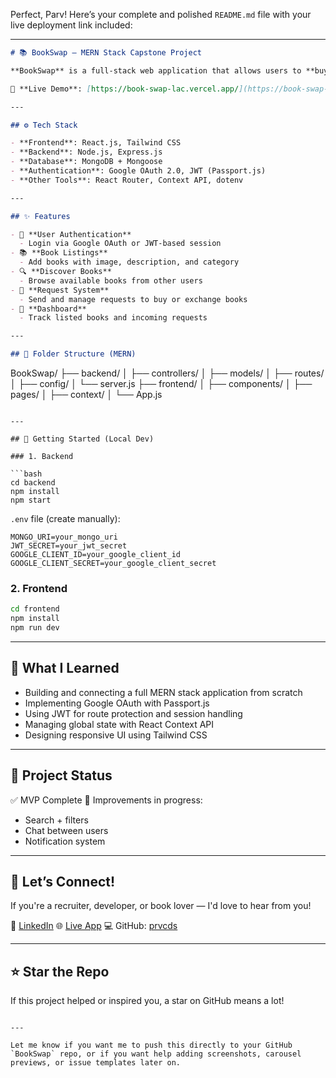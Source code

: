 Perfect, Parv! Here’s your complete and polished `README.md` file with your live deployment link included:

---

```markdown
# 📚 BookSwap – MERN Stack Capstone Project

**BookSwap** is a full-stack web application that allows users to **buy, sell, or exchange books** with others in their community. It’s designed to bring together book lovers who want to share stories, save money, and discover new reads.

🔗 **Live Demo**: [https://book-swap-lac.vercel.app/](https://book-swap-lac.vercel.app/)

---

## ⚙️ Tech Stack

- **Frontend**: React.js, Tailwind CSS  
- **Backend**: Node.js, Express.js  
- **Database**: MongoDB + Mongoose  
- **Authentication**: Google OAuth 2.0, JWT (Passport.js)  
- **Other Tools**: React Router, Context API, dotenv

---

## ✨ Features

- 🔐 **User Authentication**
  - Login via Google OAuth or JWT-based session
- 📚 **Book Listings**
  - Add books with image, description, and category
- 🔍 **Discover Books**
  - Browse available books from other users
- 🔄 **Request System**
  - Send and manage requests to buy or exchange books
- 🧾 **Dashboard**
  - Track listed books and incoming requests

---

## 📁 Folder Structure (MERN)

```

BookSwap/
├── backend/
│   ├── controllers/
│   ├── models/
│   ├── routes/
│   ├── config/
│   └── server.js
├── frontend/
│   ├── components/
│   ├── pages/
│   ├── context/
│   └── App.js

````

---

## 🚀 Getting Started (Local Dev)

### 1. Backend

```bash
cd backend
npm install
npm start
````

`.env` file (create manually):

```
MONGO_URI=your_mongo_uri
JWT_SECRET=your_jwt_secret
GOOGLE_CLIENT_ID=your_google_client_id
GOOGLE_CLIENT_SECRET=your_google_client_secret
```

### 2. Frontend

```bash
cd frontend
npm install
npm run dev
```

---

## 🧠 What I Learned

* Building and connecting a full MERN stack application from scratch
* Implementing Google OAuth with Passport.js
* Using JWT for route protection and session handling
* Managing global state with React Context API
* Designing responsive UI using Tailwind CSS

---

## 📌 Project Status

✅ MVP Complete
🚧 Improvements in progress:

* Search + filters
* Chat between users
* Notification system

---

## 🤝 Let’s Connect!

If you're a recruiter, developer, or book lover — I'd love to hear from you!

📨 [LinkedIn](https://www.linkedin.com/in/your-link)
🌐 [Live App](https://book-swap-lac.vercel.app/)
💻 GitHub: [prvcds](https://github.com/prvcds)

---

## ⭐️ Star the Repo

If this project helped or inspired you, a star on GitHub means a lot!

```

---

Let me know if you want me to push this directly to your GitHub `BookSwap` repo, or if you want help adding screenshots, carousel previews, or issue templates later on.
```
